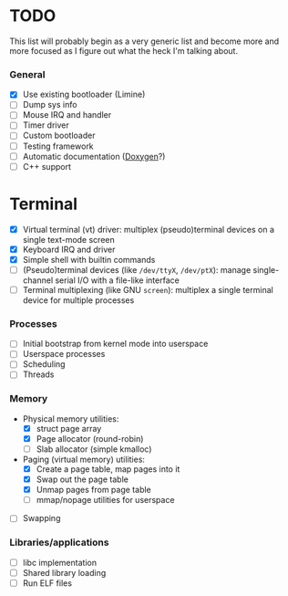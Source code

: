# TODO
This list will probably begin as a very generic list and become more and more focused as I figure out what the heck I'm talking about.

### General
- [X] Use existing bootloader (Limine)
- [ ] Dump sys info
- [ ] Mouse IRQ and handler
- [ ] Timer driver
- [ ] Custom bootloader
- [ ] Testing framework
- [ ] Automatic documentation ([Doxygen](https://www.doxygen.nl/)?)
- [ ] C++ support

# Terminal
- [X] Virtual terminal (vt) driver: multiplex (pseudo)terminal devices on a single text-mode screen
- [X] Keyboard IRQ and driver
- [X] Simple shell with builtin commands
- [ ] (Pseudo)terminal devices (like `/dev/ttyX`, `/dev/ptX`): manage single-channel serial I/O with a file-like interface
- [ ] Terminal multiplexing (like GNU `screen`): multiplex a single terminal device for multiple processes

### Processes
- [ ] Initial bootstrap from kernel mode into userspace
- [ ] Userspace processes
- [ ] Scheduling
- [ ] Threads

### Memory
- Physical memory utilities:
  - [X] struct page array
  - [X] Page allocator (round-robin)
  - [ ] Slab allocator (simple kmalloc)
- Paging (virtual memory) utilities:
  - [X] Create a page table, map pages into it
  - [X] Swap out the page table
  - [X] Unmap pages from page table
  - [ ] mmap/nopage utilities for userspace
- [ ] Swapping

### Libraries/applications
- [ ] libc implementation
- [ ] Shared library loading
- [ ] Run ELF files

